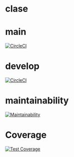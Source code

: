 # clase

# main
[![CircleCI](https://dl.circleci.com/status-badge/img/gh/lucascrosta/clase/tree/main.svg?style=svg)](https://dl.circleci.com/status-badge/redirect/gh/lucascrosta/clase/tree/main)

# develop
[![CircleCI](https://dl.circleci.com/status-badge/img/gh/lucascrosta/clase/tree/develop.svg?style=svg)](https://dl.circleci.com/status-badge/redirect/gh/lucascrosta/clase/tree/develop)

# maintainability
[![Maintainability](https://api.codeclimate.com/v1/badges/c08379b84996183a4207/maintainability)](https://codeclimate.com/github/lucascrosta/clase/maintainability)

# Coverage
[![Test Coverage](https://api.codeclimate.com/v1/badges/c08379b84996183a4207/test_coverage)](https://codeclimate.com/github/lucascrosta/clase/test_coverage)